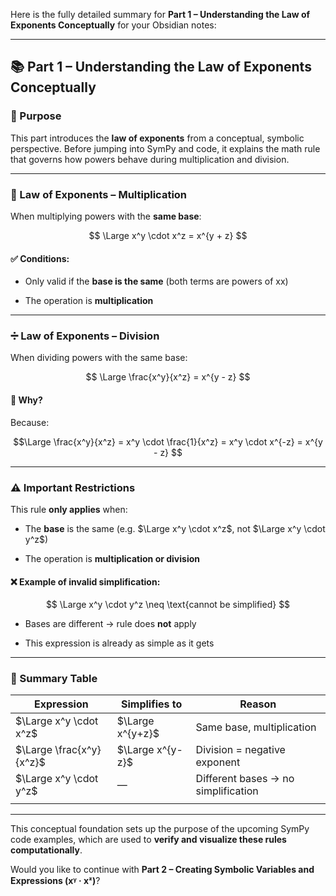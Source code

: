 Here is the fully detailed summary for **Part 1 – Understanding the Law of Exponents Conceptually** for your Obsidian notes:

---

## 📚 Part 1 – Understanding the Law of Exponents Conceptually

### 📌 Purpose

This part introduces the **law of exponents** from a conceptual, symbolic perspective. Before jumping into SymPy and code, it explains the math rule that governs how powers behave during multiplication and division.

---

### 🧠 Law of Exponents – Multiplication

When multiplying powers with the **same base**:

$$ \Large x^y \cdot x^z = x^{y + z} $$

#### ✅ Conditions:

- Only valid if the **base is the same** (both terms are powers of xx)
    
- The operation is **multiplication**
    

---

### ➗ Law of Exponents – Division

When dividing powers with the same base:

$$ \Large \frac{x^y}{x^z} = x^{y - z} $$

#### 🔁 Why?

Because:

$$\Large \frac{x^y}{x^z} = x^y \cdot \frac{1}{x^z} = x^y \cdot x^{-z} = x^{y - z} $$

---

### ⚠️ Important Restrictions

This rule **only applies** when:

- The **base** is the same (e.g. $\Large x^y \cdot x^z$, not $\Large x^y \cdot y^z$)
    
- The operation is **multiplication or division**
    

#### ❌ Example of invalid simplification:

$$ \Large x^y \cdot y^z \neq \text{cannot be simplified} $$

- Bases are different → rule does **not** apply
    
- This expression is already as simple as it gets
    

---

### 💬 Summary Table

| Expression               | Simplifies to    | Reason                              |
| ------------------------ | ---------------- | ----------------------------------- |
| $\Large x^y \cdot x^z$   | $\Large x^{y+z}$ | Same base, multiplication           |
| $\Large \frac{x^y}{x^z}$ | $\Large x^{y-z}$ | Division = negative exponent        |
| $\Large x^y \cdot y^z$   | —                | Different bases → no simplification |
|                          |                  |                                     |

---

This conceptual foundation sets up the purpose of the upcoming SymPy code examples, which are used to **verify and visualize these rules computationally**.

Would you like to continue with **Part 2 – Creating Symbolic Variables and Expressions (xᵞ · xᶻ)**?